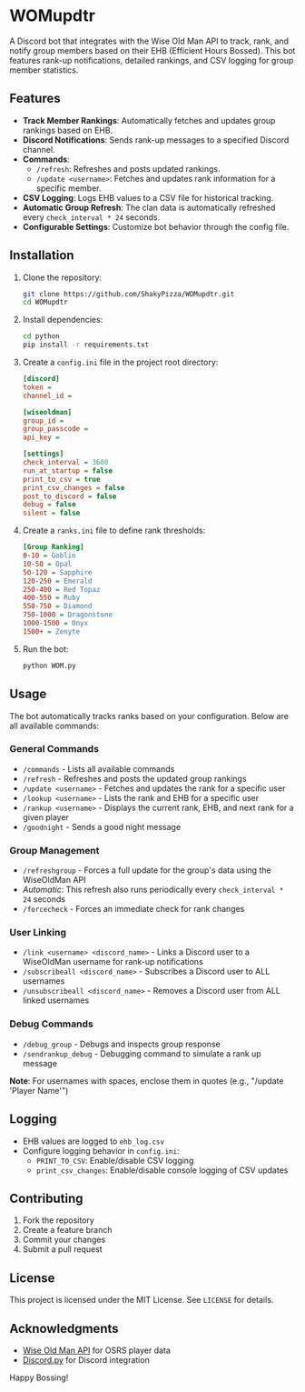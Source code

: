 # WOMupdtr

A Discord bot that integrates with the Wise Old Man API to track, rank, and notify group members based on their EHB (Efficient Hours Bossed). This bot features rank-up notifications, detailed rankings, and CSV logging for group member statistics.

## Features
- **Track Member Rankings**: Automatically fetches and updates group rankings based on EHB.
- **Discord Notifications**: Sends rank-up messages to a specified Discord channel.
- **Commands**:
  - `/refresh`: Refreshes and posts updated rankings.
  - `/update <username>`: Fetches and updates rank information for a specific member.
- **CSV Logging**: Logs EHB values to a CSV file for historical tracking.
- **Automatic Group Refresh**: The clan data is automatically refreshed every `check_interval * 24` seconds.
- **Configurable Settings**: Customize bot behavior through the config file.

## Installation

1. Clone the repository:
   ```bash
   git clone https://github.com/ShakyPizza/WOMupdtr.git
   cd WOMupdtr
   ```
2. Install dependencies:
   ```bash
   cd python
   pip install -r requirements.txt
   ```

3. Create a `config.ini` file in the project root directory:
   ```ini
   [discord]
   token =
   channel_id =

   [wiseoldman]
   group_id =
   group_passcode =
   api_key =

   [settings]
   check_interval = 3600
   run_at_startup = false
   print_to_csv = true
   print_csv_changes = false
   post_to_discord = false
   debug = false
   silent = false

   ```

4. Create a `ranks.ini` file to define rank thresholds:
   ```ini
   [Group Ranking]
   0-10 = Goblin
   10-50 = Opal
   50-120 = Sapphire
   120-250 = Emerald
   250-400 = Red Topaz
   400-550 = Ruby
   550-750 = Diamond
   750-1000 = Dragonstone
   1000-1500 = Onyx
   1500+ = Zenyte
   ```

5. Run the bot:
   ```bash
   python WOM.py
   ```

## Usage

The bot automatically tracks ranks based on your configuration. Below are all available commands:

### General Commands
- `/commands` - Lists all available commands
- `/refresh` - Refreshes and posts the updated group rankings
- `/update <username>` - Fetches and updates the rank for a specific user
- `/lookup <username>` - Lists the rank and EHB for a specific user
- `/rankup <username>` - Displays the current rank, EHB, and next rank for a given player
- `/goodnight` - Sends a good night message

### Group Management
- `/refreshgroup` - Forces a full update for the group's data using the WiseOldMan API
- *Automatic*: This refresh also runs periodically every `check_interval * 24` seconds
- `/forcecheck` - Forces an immediate check for rank changes

### User Linking
- `/link <username> <discord_name>` - Links a Discord user to a WiseOldMan username for rank-up notifications
- `/subscribeall <discord_name>` - Subscribes a Discord user to ALL usernames
- `/unsubscribeall <discord_name>` - Removes a Discord user from ALL linked usernames

### Debug Commands
- `/debug_group` - Debugs and inspects group response
- `/sendrankup_debug` - Debugging command to simulate a rank up message

**Note**: For usernames with spaces, enclose them in quotes (e.g., "/update 'Player Name'")

## Logging
- EHB values are logged to `ehb_log.csv`
- Configure logging behavior in `config.ini`:
  - `PRINT_TO_CSV`: Enable/disable CSV logging
  - `print_csv_changes`: Enable/disable console logging of CSV updates

## Contributing
1. Fork the repository
2. Create a feature branch
3. Commit your changes
4. Submit a pull request

## License
This project is licensed under the MIT License. See `LICENSE` for details.

## Acknowledgments
- [Wise Old Man API](https://wiseoldman.net/) for OSRS player data
- [Discord.py](https://discordpy.readthedocs.io/) for Discord integration

Happy Bossing!
